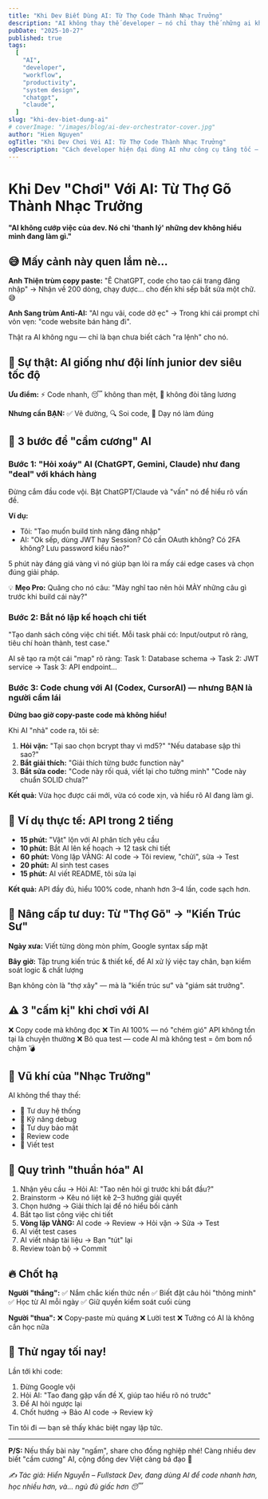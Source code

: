 ```yaml
---
title: "Khi Dev Biết Dùng AI: Từ Thợ Code Thành Nhạc Trưởng"
description: "AI không thay thế developer — nó chỉ thay thế những ai không hiểu mình đang làm gì. Bài viết chia sẻ cách sử dụng AI đúng cách để tăng tốc, kiểm soát code và nâng cấp kỹ năng dev của bạn."
pubDate: "2025-10-27"
published: true
tags:
  [
    "AI",
    "developer",
    "workflow",
    "productivity",
    "system design",
    "chatgpt",
    "claude",
  ]
slug: "khi-dev-biet-dung-ai"
# coverImage: "/images/blog/ai-dev-orchestrator-cover.jpg"
author: "Hien Nguyen"
ogTitle: "Khi Dev Chơi Với AI: Từ Thợ Code Thành Nhạc Trưởng"
ogDescription: "Cách developer hiện đại dùng AI như công cụ tăng tốc — hiểu vấn đề, kiểm soát code, và biến AI thành đội dev tốc độ cao nhất của mình."
---
```


# Khi Dev "Chơi" Với AI: Từ Thợ Gõ Thành Nhạc Trưởng

**"AI không cướp việc của dev. Nó chỉ 'thanh lý' những dev không hiểu mình đang làm gì."**

## 😅 Mấy cảnh này quen lắm nè...

**Anh Thiện trùm copy paste:** "Ê ChatGPT, code cho tao cái trang đăng nhập" → Nhận về 200 dòng, chạy được... cho đến khi sếp bắt sửa một chữ. 😅

**Anh Sang trùm Anti-AI:** "AI ngu vãi, code dở ẹc" → Trong khi cái prompt chỉ vỏn vẹn: "code website bán hàng đi".

Thật ra AI không ngu — chỉ là bạn chưa biết cách "ra lệnh" cho nó.

## 🎯 Sự thật: AI giống như đội lính junior dev siêu tốc độ

**Ưu điểm:** ⚡ Code nhanh, 😴 không than mệt, 💸 không đòi tăng lương

**Nhưng cần BẠN:** ✅ Vẽ đường, 🔍 Soi code, 🧠 Dạy nó làm đúng

## 🧠 3 bước để "cầm cương" AI

### Bước 1: "Hỏi xoáy" AI (ChatGPT, Gemini, Claude) như đang "deal" với khách hàng

Đừng cắm đầu code vội. Bật ChatGPT/Claude và "vấn" nó để hiểu rõ vấn đề.

**Ví dụ:**

- Tôi: "Tao muốn build tính năng đăng nhập"
- AI: "Ok sếp, dùng JWT hay Session? Có cần OAuth không? Có 2FA không? Lưu password kiểu nào?"

5 phút này đáng giá vàng vì nó giúp bạn lòi ra mấy cái edge cases và chọn đúng giải pháp.

💡 **Mẹo Pro:** Quăng cho nó câu: "Mày nghĩ tao nên hỏi MÀY những câu gì trước khi build cái này?"

### Bước 2: Bắt nó lập kế hoạch chi tiết

"Tạo danh sách công việc chi tiết. Mỗi task phải có: Input/output rõ ràng, tiêu chí hoàn thành, test case."

AI sẽ tạo ra một cái "map" rõ ràng: Task 1: Database schema → Task 2: JWT service → Task 3: API endpoint...

### Bước 3: Code chung với AI (Codex, CursorAI) — nhưng BẠN là người cầm lái

**Đừng bao giờ copy-paste code mà không hiểu!**

Khi AI "nhả" code ra, tôi sẽ:

1. **Hỏi vặn:** "Tại sao chọn bcrypt thay vì md5?" "Nếu database sập thì sao?"
2. **Bắt giải thích:** "Giải thích từng bước function này"
3. **Bắt sửa code:** "Code này rối quá, viết lại cho tường minh" "Code này chuẩn SOLID chưa?"

**Kết quả:** Vừa học được cái mới, vừa có code xịn, và hiểu rõ AI đang làm gì.

## 📖 Ví dụ thực tế: API trong 2 tiếng

- **15 phút:** "Vật" lộn với AI phân tích yêu cầu
- **10 phút:** Bắt AI lên kế hoạch → 12 task chi tiết
- **60 phút:** Vòng lặp VÀNG: AI code → Tôi review, "chửi", sửa → Test
- **20 phút:** AI sinh test cases
- **15 phút:** AI viết README, tôi sửa lại

**Kết quả:** API đầy đủ, hiểu 100% code, nhanh hơn 3–4 lần, code sạch hơn.

## 🧭 Nâng cấp tư duy: Từ "Thợ Gõ" → "Kiến Trúc Sư"

**Ngày xưa:** Viết từng dòng mòn phím, Google syntax sấp mặt

**Bây giờ:** Tập trung kiến trúc & thiết kế, để AI xử lý việc tay chân, bạn kiểm soát logic & chất lượng

Bạn không còn là "thợ xây" — mà là "kiến trúc sư" và "giám sát trưởng".

## ⚠️ 3 "cấm kị" khi chơi với AI

❌ Copy code mà không đọc
❌ Tin AI 100% — nó "chém gió" API không tồn tại là chuyện thường
❌ Bỏ qua test — code AI mà không test = ôm bom nổ chậm 💣

## 💪 Vũ khí của "Nhạc Trưởng"

AI không thể thay thế:

- 🧩 Tư duy hệ thống
- 🐞 Kỹ năng debug
- 🔐 Tư duy bảo mật
- 👀 Review code
- 🧪 Viết test

## 🎁 Quy trình "thuần hóa" AI

1. Nhận yêu cầu → Hỏi AI: "Tao nên hỏi gì trước khi bắt đầu?"
2. Brainstorm → Kêu nó liệt kê 2–3 hướng giải quyết
3. Chọn hướng → Giải thích lại để nó hiểu bối cảnh
4. Bắt tạo list công việc chi tiết
5. **Vòng lặp VÀNG:** AI code → Review → Hỏi vặn → Sửa → Test
6. AI viết test cases
7. AI viết nháp tài liệu → Bạn "tút" lại
8. Review toàn bộ → Commit

## 🔥 Chốt hạ

**Người "thắng":**
✅ Nắm chắc kiến thức nền
✅ Biết đặt câu hỏi "thông minh"
✅ Học từ AI mỗi ngày
✅ Giữ quyền kiểm soát cuối cùng

**Người "thua":**
❌ Copy-paste mù quáng
❌ Lười test
❌ Tưởng có AI là không cần học nữa

## 🚀 Thử ngay tối nay!

Lần tới khi code:

1. Đừng Google vội
2. Hỏi AI: "Tao đang gặp vấn đề X, giúp tao hiểu rõ nó trước"
3. Để AI hỏi ngược lại
4. Chốt hướng → Bảo AI code → Review kỹ

Tin tôi đi — bạn sẽ thấy khác biệt ngay lập tức.

---

**P/S:** Nếu thấy bài này "ngấm", share cho đồng nghiệp nhé! Càng nhiều dev biết "cầm cương" AI, cộng đồng dev Việt càng bá đạo 💪

_✍️ Tác giả: Hiển Nguyễn – Fullstack Dev, đang dùng AI để code nhanh hơn, học nhiều hơn, và... ngủ đủ giấc hơn 😴_

